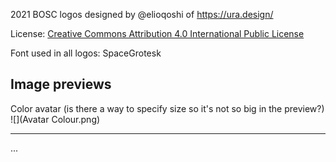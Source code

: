 2021 BOSC logos designed by @elioqoshi of https://ura.design/

License: [Creative Commons Attribution 4.0 International Public License](LICENSE)

Font used in all logos: SpaceGrotesk

## Image previews

Color avatar (is there a way to specify size so it's not so big in the preview?)
![](Avatar Colour.png)

-----
...
